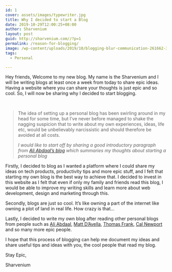 ```yaml
---
id: 1
cover: assets/images/typewriter.jpg
title: Why I decided to start a Blog
date: 2019-10-29T12:00:25+08:00
author: Sharvenium
layout: post
guid: http://sharvenium.com//?p=1
permalink: /reason-for-blogging/
image: /wp-content/uploads/2019/10/blogging-blur-communication-261662-300x200.jpg
tags:
  - Personal

---
```

Hey friends,
Welcome to my new blog. My name is the Sharvenium and I will be writing blogs at least once a week from today to share epic ideas. Having a website where you can share your thoughts is just epic and so cool. So, I will now be sharing why I decided to start blogging.

<!--more-->

&nbsp;

<blockquote class="wp-block-quote">
  <p>
    The idea of setting up a personal blog has been swirling around in my head for some time, but I’ve never before managed to shake the nagging suspicion that to write about my own experiences, ideas, life etc, would be unbelievably narcissistic and should therefore be avoided at all costs.
  </p>
  
  <cite> I would like to start off by sharing a good introductory paragraph from <a href="https://aliabdaal.com/fear-of-blogging/">Ali Abdaal&#8217;s blog</a> which summaries my thoughts about starting a personal blog</cite>
</blockquote>

Firstly, I decided to blog as I wanted a platform where I could share my ideas on tech products, productivity tips and more epic stuff, and I felt that starting my own blog is the best way to achieve that. I decided to invest in this website as I felt that even if only my family and friends read this blog, I would be able to improve my writing skills and learn more about web development, design and marketing through this.

Secondly, blogs are just so cool. It&#8217;s like owning a part of the internet like owning a plot of land in real life. How crazy is that&#8230;

Lastly, I decided to write my own blog after reading other personal blogs from people such as [Ali Abdaal](http://aliabdaal.com), [Matt D&#8217;Avella](https://mattdavella.com/), [Thomas Frank](http://collegeinfogeek.com), [Cal Newport](https://www.calnewport.com/) and so many more epic people.

I hope that this process of blogging can help me document my ideas and share useful tips and ideas with you, the cool people that read my blog.

Stay Epic,

Sharvenium

<!--EndFragment-->